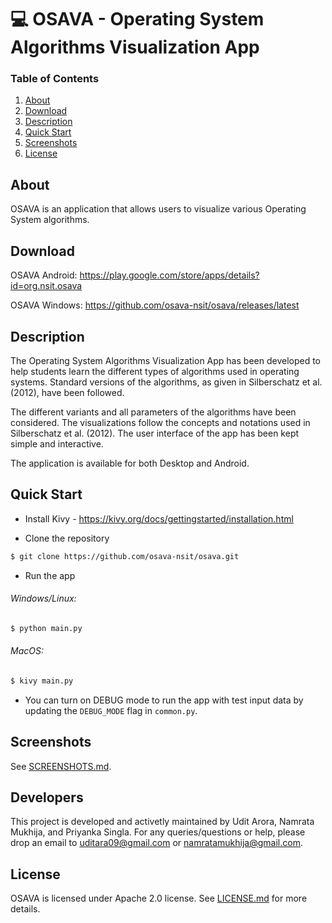 # :computer: OSAVA - Operating System Algorithms Visualization App

### Table of Contents
1. [About](#about)
2. [Download](#download)
3. [Description](#description)
3. [Quick Start](#quick-start)
5. [Screenshots](#screenshots)
6. [License](#license)

## About

OSAVA is an application that allows users to visualize various Operating System algorithms.

## Download

OSAVA Android: https://play.google.com/store/apps/details?id=org.nsit.osava

OSAVA Windows: https://github.com/osava-nsit/osava/releases/latest

## Description

The Operating System Algorithms Visualization App has been developed to help students learn the different types of algorithms used in operating systems. Standard versions of the algorithms, as given in Silberschatz et al. (2012), have been followed.

The different variants and all parameters of the algorithms have been considered. The visualizations follow the concepts and notations used in Silberschatz et al. (2012). The user interface of the app has been kept simple and interactive.

The application is available for both Desktop and Android.

## Quick Start

* Install Kivy - https://kivy.org/docs/gettingstarted/installation.html

* Clone the repository

```bash
$ git clone https://github.com/osava-nsit/osava.git
```

* Run the app

###### Windows/Linux:

```bash
$ python main.py
```

###### MacOS:

```bash
$ kivy main.py
```

* You can turn on DEBUG mode to run the app with test input data by updating the `DEBUG_MODE` flag in `common.py`.


## Screenshots

See [SCREENSHOTS.md](SCREENSHOTS.md).

## Developers
This project is developed and activetly maintained by Udit Arora, Namrata Mukhija, and Priyanka Singla. For any queries/questions or help, please drop an email to uditara09@gmail.com or namratamukhija@gmail.com.

## License

OSAVA is licensed under Apache 2.0 license. See [LICENSE.md](https://github.com/osava-nsit/osava/blob/master/LICENSE.md) for more details.
